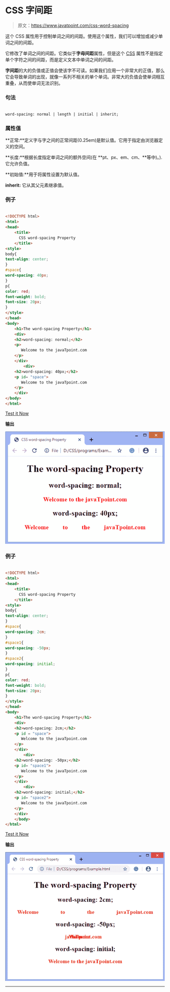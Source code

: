 # CSS 字间距

> 原文：<https://www.javatpoint.com/css-word-spacing>

这个 CSS 属性用于控制单词之间的间距。使用这个属性，我们可以增加或减少单词之间的间距。

它修改了单词之间的间距。它类似于**字母间距**属性，但是这个 [CSS](https://www.javatpoint.com/css-tutorial) 属性不是指定单个字符之间的间距，而是定义文本中单词之间的间距。

**字间距**的大的负值或正值会使该字不可读。如果我们应用一个非常大的正值，那么它会导致单词的出现，就像一系列不相关的单个单词。非常大的负值会使单词相互重叠，从而使单词无法识别。

### 句法

```html

word-spacing: normal | length | initial | inherit;

```

### 属性值

**正常:**定义字与字之间的正常间距(0.25em)是默认值。它用于指定由浏览器定义的空间。

**长度:**根据长度指定单词之间的额外空间(在 **pt、px、em、cm、**等中)。).它允许负值。

**初始值:**用于将属性设置为默认值。

**inherit:** 它从其父元素继承值。

### 例子

```html

<!DOCTYPE html> 
<html> 
<head> 
    <title> 
      CSS word-spacing Property 
    </title> 
<style>
body{
text-align: center;
}
#space{
word-spacing: 40px; 
}
p{
color: red;  
font-weight: bold; 
font-size: 20px;
}
</style>
</head> 
<body> 
    <h1>The word-spacing Property</h1> 
	<div>
    <h2>word-spacing: normal;</h2> 
    <p> 
       Welcome to the javaTpoint.com
    </p> 
	</div>
		<div>
    <h2>word-spacing: 40px;</h2> 
    <p id= "space"> 
       Welcome to the javaTpoint.com
    </p> 
	</div>
</body> 
</html>

```

[Test it Now](https://www.javatpoint.com/oprweb/test.jsp?filename=CSSwordspacing1)

**输出**

![CSS word-spacing](img/9ceeaf574d5733d9240b84a0d92bdd84.png)

### 例子

```html

<!DOCTYPE html> 
<html> 
<head> 
    <title> 
      CSS word-spacing Property 
    </title> 
<style>
body{
text-align: center;
}
#space{
word-spacing: 2cm; 
}
#space1{
word-spacing: -50px; 
}
#space2{
word-spacing: initial; 
}
p{
color: red;  
font-weight: bold; 
font-size: 20px;
}
</style>
</head> 
<body> 
    <h1>The word-spacing Property</h1> 
	<div>
    <h2>word-spacing: 2cm;</h2> 
    <p id = "space"> 
       Welcome to the javaTpoint.com
    </p> 
	</div>
		<div>
    <h2>word-spacing: -50px;</h2> 
    <p id= "space1"> 
       Welcome to the javaTpoint.com
    </p> 
	</div>
		<div>
    <h2>word-spacing: initial;</h2> 
    <p id= "space2"> 
       Welcome to the javaTpoint.com
    </p> 
	</div>
	</body> 
</html>

```

[Test it Now](https://www.javatpoint.com/oprweb/test.jsp?filename=CSSwordspacing2)

**输出**

![CSS word-spacing](img/7c2515e3a8ff938ceb1d261415377f0c.png)

* * *